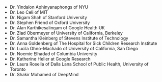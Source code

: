 - Dr. Yindalon Aphinyanaphongs of NYU
- Dr. Leo Celi of MIT
- Dr. Nigam Shah of Stanford University
- Dr. Stephen Friend of Oxford University
- Dr. Alan Karthikesalingam of Google Health UK
- Dr. Ziad Obermeyer of University of California, Berkeley
- Dr. Samantha Kleinberg of Stevens Institute of Technology
- Dr. Anna Goldenberg of The Hospital for Sick Children Research Institute
- Dr. Lucila Ohno-Machado of University of California, San Diego
- Dr. Noemie Elhadad of Columbia University
- Dr. Katherine Heller at Google Research
- Dr. Laura Rosella of Dalla Lana School of Public Health, University of Toronto
- Dr. Shakir Mohamed of DeepMind

